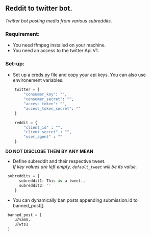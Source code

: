 ## Reddit to twitter bot. 
*Twitter bot posting media from various subreddits.*

### Requirement: 
+ You need ffmpeg installed on your machine.
+ You need an access to the twitter Api V1. 


### Set-up: 
- Set up a creds.py file and copy your api keys. 
You can also use environement variables. 
```python
    twitter = {
        "consumer_key": "",
        "consumer_secret": "",
        "access_token": "",
        "access_token_secret": ""
    }

    reddit = {
        "client_id" : "",
        "client_secret" : "",
        "user_agent" : ""
    }
``` 
  **DO NOT DISCLOSE THEM BY ANY MEAN** 
  
 - Define subreddit and their respective tweet.<br>
*If key values are left empty, `default_tweet` will be its value.*
```python
 subreddits = {
      subreddit1: This is a tweet.,
      subreddit2: ''
    }
```

- You can dynamically ban posts appending submission.id to banned_post[] 
```python
 banned_post = [
    u7vamm,
    u7wts1
 ]
```
